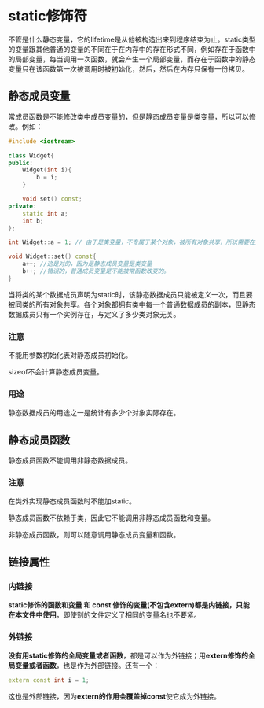 # static修饰符

不管是什么静态变量，它的lifetime是从他被构造出来到程序结束为止。static类型的变量跟其他普通的变量的不同在于在内存中的存在形式不同，例如存在于函数中的局部变量，每当调用一次函数，就会产生一个局部变量，而存在于函数中的静态变量只在该函数第一次被调用时被初始化，然后，然后在内存只保有一份拷贝。

## 静态成员变量

常成员函数是不能修改类中成员变量的，但是静态成员变量是类变量，所以可以修改。例如：

```c++
#include <iostream>

class Widget{
public:
    Widget(int i){
        b = i;
    }

    void set() const;
private:
    static int a;
    int b;
};

int Widget::a = 1; // 由于是类变量，不专属于某个对象，被所有对象共享，所以需要在类外定义。

void Widget::set() const{
    a++; //这是对的，因为是静态成员变量是类变量
    b++; //错误的，普通成员变量是不能被常函数改变的。
}
```

当将类的某个数据成员声明为static时，该静态数据成员只能被定义一次，而且要被同类的所有对象共享。各个对象都拥有类中每一个普通数据成员的副本，但静态数据成员只有一个实例存在，与定义了多少类对象无关。

### 注意

不能用参数初始化表对静态成员初始化。

sizeof不会计算静态成员变量。

### 用途

静态数据成员的用途之一是统计有多少个对象实际存在。

## 静态成员函数

静态成员函数不能调用非静态数据成员。

### 注意

在类外实现静态成员函数时不能加static。

静态成员函数不依赖于类，因此它不能调用非静态成员函数和变量。

非静态成员函数，则可以随意调用静态成员变量和函数。

## 链接属性

### 内链接

**static修饰的函数和变量 和 const 修饰的变量(不包含extern)都是内链接，只能在本文件中使用**，即使别的文件定义了相同的变量名也不要紧。

### 外链接

**没有用static修饰的全局变量或者函数**，都是可以作为外链接；用**extern修饰的全局变量或者函数**，也是作为外部链接。还有一个：

```c++
extern const int i = 1;
```

这也是外部链接，因为**extern的作用会覆盖掉const**使它成为外链接。



















